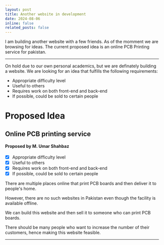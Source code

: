 ```yaml
---
layout: post
title: Another website in development
date: 2024-08-06
inline: false
related_posts: false
---
```


I am building another website with a few friends. As of the momment we are browsing for ideas. The current proposed idea is an online PCB Printing service for pakistan.

---

On hold due to our own personal academics, but we are definately building a website. We are looking for an idea that fulfills the following requirements:

- Appropriate difficulty level
- Useful to others
- Requires work on both front-end and back-end
- If possible, could be sold to certain people

# Proposed Idea
## Online PCB printing service
#### Proposed by M. Umar Shahbaz

- [x] Appropriate difficulty level
- [x] Useful to others
- [x] Requires work on both front-end and back-end
- [x] If possible, could be sold to certain people

There are multiple places online that print PCB boards and then deliver it to people's home.

However, there are no such websites in Pakistan even though the facility is available offline.

We can build this website and then sell it to someone who can print PCB boards.

There should be many people who want to increase the number of their customers, hence making this website feasible.

---
